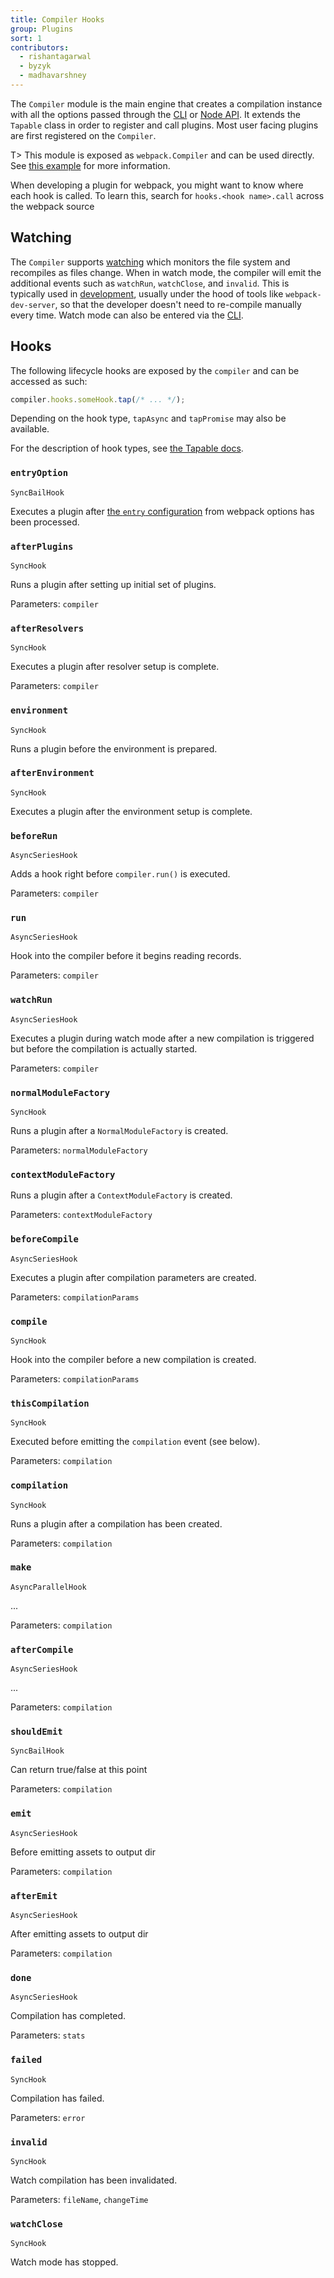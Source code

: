 ```yaml
---
title: Compiler Hooks
group: Plugins
sort: 1
contributors:
  - rishantagarwal
  - byzyk
  - madhavarshney
---
```


The `Compiler` module is the main engine that creates a compilation instance
with all the options passed through the [CLI](/api/cli) or [Node API](/api/node). It extends the
`Tapable` class in order to register and call plugins. Most user facing plugins
are first registered on the `Compiler`.

T> This module is exposed as `webpack.Compiler` and can be used directly. See
[this example](https://github.com/pksjce/webpack-internal-examples/tree/master/compiler-example)
for more information.

When developing a plugin for webpack, you might want to know where each hook is called. To learn this, search for `hooks.<hook name>.call` across the webpack source


## Watching

The `Compiler` supports [watching](/api/node/#watching) which monitors the file
system and recompiles as files change. When in watch mode, the compiler will
emit the additional events such as `watchRun`, `watchClose`, and `invalid`.
This is typically used in [development](/guides/development), usually under
the hood of tools like `webpack-dev-server`, so that the developer doesn't
need to re-compile manually every time. Watch mode can also be entered via the
[CLI](/api/cli/#watch-options).


## Hooks

The following lifecycle hooks are exposed by the `compiler` and can be accessed
as such:

``` js
compiler.hooks.someHook.tap(/* ... */);
```

Depending on the hook type, `tapAsync` and `tapPromise` may also be available.

For the description of hook types, see [the Tapable docs](https://github.com/webpack/tapable#hook-types).


### `entryOption`

`SyncBailHook`

Executes a plugin after [the `entry` configuration](https://webpack.js.org/configuration/entry-context/#entry) from webpack options has been processed.


### `afterPlugins`

`SyncHook`

Runs a plugin after setting up initial set of plugins.

Parameters: `compiler`


### `afterResolvers`

`SyncHook`

Executes a plugin after resolver setup is complete.

Parameters: `compiler`


### `environment`

`SyncHook`

Runs a plugin before the environment is prepared.


### `afterEnvironment`

`SyncHook`

Executes a plugin after the environment setup is complete.


### `beforeRun`

`AsyncSeriesHook`

Adds a hook right before `compiler.run()` is executed.

Parameters: `compiler`


### `run`

`AsyncSeriesHook`

Hook into the compiler before it begins reading records.

Parameters: `compiler`


### `watchRun`

`AsyncSeriesHook`

Executes a plugin during watch mode after a new compilation is triggered
but before the compilation is actually started.

Parameters: `compiler`


### `normalModuleFactory`

`SyncHook`

Runs a plugin after a `NormalModuleFactory` is created.

Parameters: `normalModuleFactory`


### `contextModuleFactory`

Runs a plugin after a `ContextModuleFactory` is created.

Parameters: `contextModuleFactory`


### `beforeCompile`

`AsyncSeriesHook`

Executes a plugin after compilation parameters are created.

Parameters: `compilationParams`


### `compile`

`SyncHook`

Hook into the compiler before a new compilation is created.

Parameters: `compilationParams`


### `thisCompilation`

`SyncHook`

Executed before emitting the `compilation` event (see below).

Parameters: `compilation`


### `compilation`

`SyncHook`

Runs a plugin after a compilation has been created.

Parameters: `compilation`


### `make`

`AsyncParallelHook`

...

Parameters: `compilation`


### `afterCompile`

`AsyncSeriesHook`

...

Parameters: `compilation`


### `shouldEmit`

`SyncBailHook`

Can return true/false at this point

Parameters: `compilation`


### `emit`

`AsyncSeriesHook`

Before emitting assets to output dir

Parameters: `compilation`


### `afterEmit`

`AsyncSeriesHook`

After emitting assets to output dir

Parameters: `compilation`


### `done`

`AsyncSeriesHook`

Compilation has completed.

Parameters: `stats`


### `failed`

`SyncHook`

Compilation has failed.

Parameters: `error`


### `invalid`

`SyncHook`

Watch compilation has been invalidated.

Parameters: `fileName`, `changeTime`


### `watchClose`

`SyncHook`

Watch mode has stopped.
